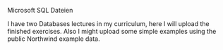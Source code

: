 Microsoft SQL Dateien

I have two Databases lectures in my curriculum, here I will upload the finished exercises.
Also I might upload some simple examples using the public Northwind example data.
